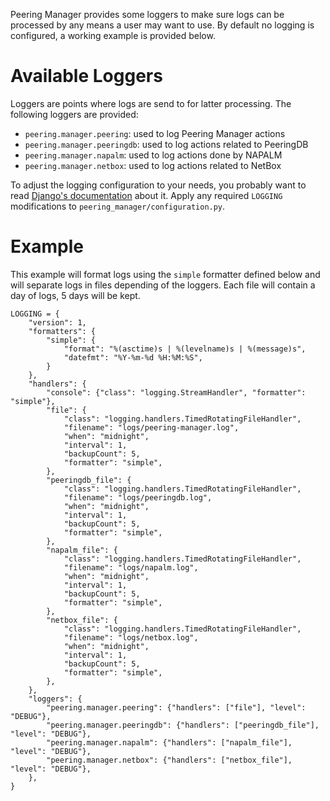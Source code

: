 Peering Manager provides some loggers to make sure logs can be processed by any
means a user may want to use. By default no logging is configured, a working
example is provided below.

# Available Loggers

Loggers are points where logs are send to for latter processing. The following
loggers are provided:

  * `peering.manager.peering`: used to log Peering Manager actions
  * `peering.manager.peeringdb`: used to log actions related to PeeringDB
  * `peering.manager.napalm`: used to log actions done by NAPALM
  * `peering.manager.netbox`: used to log actions related to NetBox

To adjust the logging configuration to your needs, you probably want to read
[Django's documentation](https://docs.djangoproject.com/en/2.1/topics/logging/)
about it. Apply any required `LOGGING` modifications to
`peering_manager/configuration.py`.

# Example

This example will format logs using the `simple` formatter defined below and
will separate logs in files depending of the loggers. Each file will contain a
day of logs, 5 days will be kept.

```no-highlight
LOGGING = {
    "version": 1,
    "formatters": {
        "simple": {
            "format": "%(asctime)s | %(levelname)s | %(message)s",
            "datefmt": "%Y-%m-%d %H:%M:%S",
        }
    },
    "handlers": {
        "console": {"class": "logging.StreamHandler", "formatter": "simple"},
        "file": {
            "class": "logging.handlers.TimedRotatingFileHandler",
            "filename": "logs/peering-manager.log",
            "when": "midnight",
            "interval": 1,
            "backupCount": 5,
            "formatter": "simple",
        },
        "peeringdb_file": {
            "class": "logging.handlers.TimedRotatingFileHandler",
            "filename": "logs/peeringdb.log",
            "when": "midnight",
            "interval": 1,
            "backupCount": 5,
            "formatter": "simple",
        },
        "napalm_file": {
            "class": "logging.handlers.TimedRotatingFileHandler",
            "filename": "logs/napalm.log",
            "when": "midnight",
            "interval": 1,
            "backupCount": 5,
            "formatter": "simple",
        },
        "netbox_file": {
            "class": "logging.handlers.TimedRotatingFileHandler",
            "filename": "logs/netbox.log",
            "when": "midnight",
            "interval": 1,
            "backupCount": 5,
            "formatter": "simple",
        },
    },
    "loggers": {
        "peering.manager.peering": {"handlers": ["file"], "level": "DEBUG"},
        "peering.manager.peeringdb": {"handlers": ["peeringdb_file"], "level": "DEBUG"},
        "peering.manager.napalm": {"handlers": ["napalm_file"], "level": "DEBUG"},
        "peering.manager.netbox": {"handlers": ["netbox_file"], "level": "DEBUG"},
    },
}
```
